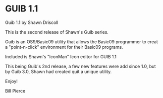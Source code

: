 # GUIB 1.1

Guib 1.1 by Shawn Driscoll

This is the second release of Shawn's Guib series.

Guib is an OS9/Basic09 utility that allows the Basic09 programmer to creat a "point-n-click" environment for their Basic09 programs.

Included is Shawn's "IconMan" Icon editor for GUIB 1.1

This being Guib's 2nd release, a few new features were add since 1.0, but by Guib 3.0, Shawn had created quit a unique utility.

Enjoy!

Bill Pierce
